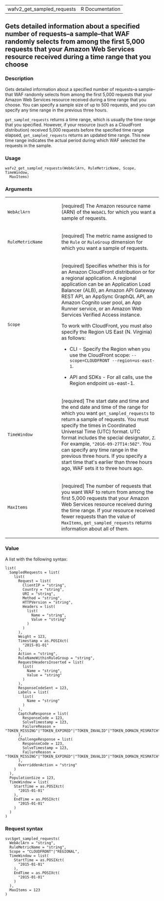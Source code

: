 <table style="width: 100%;">
<tbody>
<tr class="odd">
<td>wafv2_get_sampled_requests</td>
<td style="text-align: right;">R Documentation</td>
</tr>
</tbody>
</table>

## Gets detailed information about a specified number of requests–a sample–that WAF randomly selects from among the first 5,000 requests that your Amazon Web Services resource received during a time range that you choose

### Description

Gets detailed information about a specified number of requests–a
sample–that WAF randomly selects from among the first 5,000 requests
that your Amazon Web Services resource received during a time range that
you choose. You can specify a sample size of up to 500 requests, and you
can specify any time range in the previous three hours.

`get_sampled_requests` returns a time range, which is usually the time
range that you specified. However, if your resource (such as a
CloudFront distribution) received 5,000 requests before the specified
time range elapsed, `get_sampled_requests` returns an updated time
range. This new time range indicates the actual period during which WAF
selected the requests in the sample.

### Usage

    wafv2_get_sampled_requests(WebAclArn, RuleMetricName, Scope, TimeWindow,
      MaxItems)

### Arguments

<table>
<colgroup>
<col style="width: 35%" />
<col style="width: 65%" />
</colgroup>
<tbody>
<tr class="odd">
<td><code
id="wafv2_get_sampled_requests_:_WebAclArn">WebAclArn</code></td>
<td><p>[required] The Amazon resource name (ARN) of the
<code>WebACL</code> for which you want a sample of requests.</p></td>
</tr>
<tr class="even">
<td><code
id="wafv2_get_sampled_requests_:_RuleMetricName">RuleMetricName</code></td>
<td><p>[required] The metric name assigned to the <code>Rule</code> or
<code>RuleGroup</code> dimension for which you want a sample of
requests.</p></td>
</tr>
<tr class="odd">
<td><code id="wafv2_get_sampled_requests_:_Scope">Scope</code></td>
<td><p>[required] Specifies whether this is for an Amazon CloudFront
distribution or for a regional application. A regional application can
be an Application Load Balancer (ALB), an Amazon API Gateway REST API,
an AppSync GraphQL API, an Amazon Cognito user pool, an App Runner
service, or an Amazon Web Services Verified Access instance.</p>
<p>To work with CloudFront, you must also specify the Region US East (N.
Virginia) as follows:</p>
<ul>
<li><p>CLI - Specify the Region when you use the CloudFront scope:
<code>--scope=CLOUDFRONT --region=us-east-1</code>.</p></li>
<li><p>API and SDKs - For all calls, use the Region endpoint
us-east-1.</p></li>
</ul></td>
</tr>
<tr class="even">
<td><code
id="wafv2_get_sampled_requests_:_TimeWindow">TimeWindow</code></td>
<td><p>[required] The start date and time and the end date and time of
the range for which you want <code>get_sampled_requests</code> to return
a sample of requests. You must specify the times in Coordinated
Universal Time (UTC) format. UTC format includes the special designator,
<code>Z</code>. For example, <code>"2016-09-27T14:50Z"</code>. You can
specify any time range in the previous three hours. If you specify a
start time that's earlier than three hours ago, WAF sets it to three
hours ago.</p></td>
</tr>
<tr class="odd">
<td><code
id="wafv2_get_sampled_requests_:_MaxItems">MaxItems</code></td>
<td><p>[required] The number of requests that you want WAF to return
from among the first 5,000 requests that your Amazon Web Services
resource received during the time range. If your resource received fewer
requests than the value of <code>MaxItems</code>,
<code>get_sampled_requests</code> returns information about all of
them.</p></td>
</tr>
</tbody>
</table>

### Value

A list with the following syntax:

    list(
      SampledRequests = list(
        list(
          Request = list(
            ClientIP = "string",
            Country = "string",
            URI = "string",
            Method = "string",
            HTTPVersion = "string",
            Headers = list(
              list(
                Name = "string",
                Value = "string"
              )
            )
          ),
          Weight = 123,
          Timestamp = as.POSIXct(
            "2015-01-01"
          ),
          Action = "string",
          RuleNameWithinRuleGroup = "string",
          RequestHeadersInserted = list(
            list(
              Name = "string",
              Value = "string"
            )
          ),
          ResponseCodeSent = 123,
          Labels = list(
            list(
              Name = "string"
            )
          ),
          CaptchaResponse = list(
            ResponseCode = 123,
            SolveTimestamp = 123,
            FailureReason = "TOKEN_MISSING"|"TOKEN_EXPIRED"|"TOKEN_INVALID"|"TOKEN_DOMAIN_MISMATCH"
          ),
          ChallengeResponse = list(
            ResponseCode = 123,
            SolveTimestamp = 123,
            FailureReason = "TOKEN_MISSING"|"TOKEN_EXPIRED"|"TOKEN_INVALID"|"TOKEN_DOMAIN_MISMATCH"
          ),
          OverriddenAction = "string"
        )
      ),
      PopulationSize = 123,
      TimeWindow = list(
        StartTime = as.POSIXct(
          "2015-01-01"
        ),
        EndTime = as.POSIXct(
          "2015-01-01"
        )
      )
    )

### Request syntax

    svc$get_sampled_requests(
      WebAclArn = "string",
      RuleMetricName = "string",
      Scope = "CLOUDFRONT"|"REGIONAL",
      TimeWindow = list(
        StartTime = as.POSIXct(
          "2015-01-01"
        ),
        EndTime = as.POSIXct(
          "2015-01-01"
        )
      ),
      MaxItems = 123
    )
